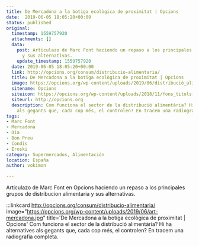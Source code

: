```yaml
---
title: De Mercadona a la botiga ecològica de proximitat | Opcions
date:  2019-06-05 18:05:20+00:00
status: published
original:
  timestamp: 1559757920
  attachments: []
  data:
    post: Articulazo de Marc Font haciendo un repaso a los principales grupos de distribucion
      y sus alternativas.
    update_timestamp: 1559757920
  date: 2019-06-05 18:05:20+00:00
  link: http://opcions.org/consum/distribucio-alimentaria/
  title: De Mercadona a la botiga ecològica de proximitat | Opcions
  image: https://opcions.org/wp-content/uploads/2019/06/distribució_alimentàriaP.jpg
  sitename: Opcions
  siteicon: https://opcions.org/wp-content/uploads/2018/11/fons_titols-50x50.png
  siteurl: http://opcions.org
  description: Com funciona el sector de la distribució alimentària? Hi ha alternatives
    als gegants que, cada cop més, el controlen? En tracem una radiografia completa.
tags:
- Marc Font
- Mercadona
- Dia
- Bon Preu
- Condis
- Eroski
category: Supermercados, Alimentación
location: España
author: vokimon

---
```

Articulazo de Marc Font en Opcions haciendo un repaso a los principales grupos de distribucion alimentaria y sus alternativas.

:::linkcard http://opcions.org/consum/distribucio-alimentaria/ image="https://opcions.org/wp-content/uploads/2019/06/art-mercadona.jpg" title='De Mercadona a la botiga ecològica de proximitat | Opcions'
    Com funciona el sector de la distribució alimentària? Hi ha alternatives als gegants que, cada cop més, el controlen? En tracem una radiografia completa.

